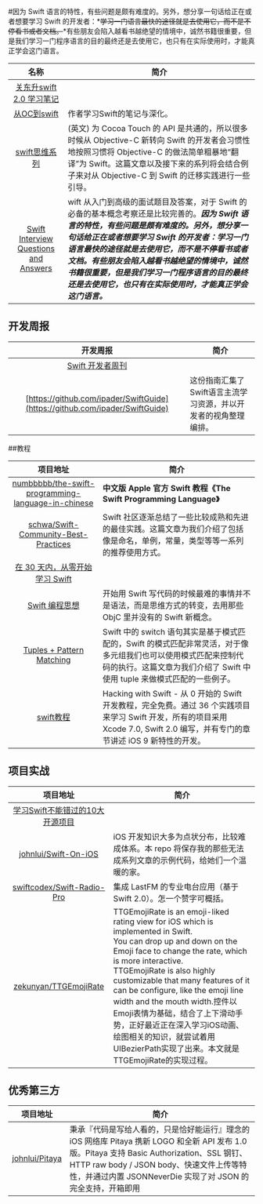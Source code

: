 
#因为 Swift 语言的特性，有些问题是颇有难度的。另外，想分享一句话给正在或者想要学习 Swift 的开发者：*~~学习一门语言最快的途径就是去使用它，而不是不停看书或者文档。~~*有些朋友会陷入越看书越绝望的情境中，诚然书籍很重要，但是我们学习一门程序语言的目的最终还是去使用它，也只有在实际使用时，才能真正学会这门语言。




|   名称 |  简介|
|:---:|----|
|[关东升swift 2.0 学习笔记](http://www.zhijieketang.com/article/8)
|[从OC到swift](https://github.com/100mango/zen/blob/master/Swift%E5%AD%A6%E4%B9%A0%EF%BC%9A%E4%BB%8EObjective-C%E5%88%B0Swift/Swift%E5%AD%A6%E4%B9%A0%EF%BC%9A%E4%BB%8EObjective-C%E5%88%B0Swift.md)| 作者学习Swift的笔记与深化。|
|[swift思维系列](http://alisoftware.github.io/swift/2015/09/06/thinking-in-swift-1/) | (英文) 为 Cocoa Touch 的 API 是共通的，所以很多时候从 Objective-C 新转向 Swift 的开发者会习惯性地按照习惯将 Objective-C 的做法简单粗暴地“翻译”为 Swift。这篇文章以及接下来的系列将会结合例子来对从 Objective-C 到 Swift 的迁移实践进行一些引导。
|[Swift Interview Questions and Answers](http://www.raywenderlich.com/110982/swift-interview-questions-answers)|wift 从入门到高级的面试题目及答案，对于 Swift 的必备的基本概念考察还是比较完善的。**_因为 Swift 语言的特性，有些问题是颇有难度的。另外，想分享一句话给正在或者想要学习 Swift 的开发者：学习一门语言最快的途径就是去使用它，而不是不停看书或者文档。有些朋友会陷入越看书越绝望的情境中，诚然书籍很重要，但是我们学习一门程序语言的目的最终还是去使用它，也只有在实际使用时，才能真正学会这门语言。_**

## 开发周报 

| 开发周报 | 简介
|:--------:|-------|
|[Swift 开发者周刊](http://doswift.io/archive/0.html)
|[https://github.com/ipader/SwiftGuide](https://github.com/ipader/SwiftGuide)|这份指南汇集了Swift语言主流学习资源，并以开发者的视角整理编排。



##教程

|  项目地址  |   简介   |
|:--------:|----------|
|[numbbbbb/the-swift-programming-language-in-chinese](https://github.com/numbbbbb/the-swift-programming-language-in-chinese)|**中文版 Apple 官方 Swift 教程《The Swift Programming Language》**
|[schwa/Swift-Community-Best-Practices](https://github.com/schwa/Swift-Community-Best-Practices)|  Swift 社区逐渐总结了一些比较成熟和先进的最佳实践。这篇文章为我们介绍了包括像是命名，单例，常量，类型等等一系列的推荐使用方式。|
|[在 30 天内，从零开始学习 Swift](http://ios.jobbole.com/82538/)|      | 
|[Swift 编程思想](http://swift.gg/2015/09/29/thinking-in-swift-1/)|开始用 Swift 写代码的时候最难的事情并不是语法，而是思维方式的转变，去用那些 ObjC 里并没有的 Swift 新概念。
|[Tuples + Pattern Matching](https://medium.com/the-traveled-ios-developers-guide/tuples-pattern-matching-1f4ae9817112)|Swift 中的 switch 语句其实是基于模式匹配的，Swift 的模式匹配非常灵活，对于像多元组我们也可以使用模式匹配来控制代码的执行。这篇文章为我们介绍了 Swift 中使用 tuple 来做模式匹配的一些例子。
|[swift教程](http://gold.xitu.io/entry/5636dd7060b22ab52f183dfa)|Hacking with Swift - 从 0 开始的 Swift 开发教程，完全免费。通过 36 个实践项目来学习 Swift 开发，所有的项目采用 Xcode 7.0, Swift 2.0 编写，并有专门的章节讲述 iOS 9 新特性的开发。


## 项目实战


|    项目地址 | 简介  |
|:---:|--------|
|[学习Swift不能错过的10大开源项目](http://www.imooc.com/article/1454)
|[johnlui/Swift-On-iOS](https://github.com/johnlui/Swift-On-iOS)|iOS 开发知识大多为点状分布，比较难成体系。本 repo 将保存我的那些无法成系列文章的示例代码，给她们一个温暖的家。
|[swiftcodex/Swift-Radio-Pro](https://github.com/swiftcodex/Swift-Radio-Pro)|集成 LastFM 的专业电台应用（基于 Swift 2.0）。怎一个赞字可概括。
|[zekunyan/TTGEmojiRate](https://github.com/zekunyan/TTGEmojiRate)|TTGEmojiRate is an emoji-liked rating view for iOS which is implemented in Swift.<br>You can drop up and down on the Emoji face to change the rate, which is more interactive.<br>TTGEmojiRate is also highly customizable that many features of it can be configure, like the emoji line width and the mouth width.控件以Emoji表情为基础，结合了上下滑动手势，正好最近正在深入学习iOS动画、绘图相关的知识，就尝试着用UIBezierPath实现了出来。本文就是TTGEmojiRate的实现过程。




## 优秀第三方
|    项目地址 | 简介  |
|:---:|--------|
|[johnlui/Pitaya](https://github.com/johnlui/Pitaya)|秉承『代码是写给人看的，只是恰好能运行』理念的 iOS 网络库 Pitaya 携新 LOGO 和全新 API 发布 1.0 版。Pitaya 支持 Basic Authorization、SSL 钢钉、HTTP raw body / JSON body、快速文件上传等特性，并通过内置 JSONNeverDie 实现了对 JSON 的完全支持，开箱即用
  


